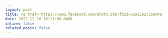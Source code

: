 ```yaml
---
layout: post
title: <a href='https://www.facebook.com/photo.php?fbid=519136273580497&set=pb.100064523868601.-2207520000.&type=3'> Graduated from University of Florida</a>!
date: 2022-12-16 16:11:00-0400
inline: false
related_posts: false
---
```

